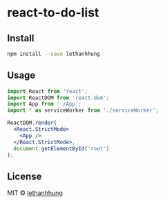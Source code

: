 # react-to-do-list

## Install

```bash
npm install --save lethanhhung
```

## Usage

```jsx
import React from 'react';
import ReactDOM from 'react-dom';
import App from './App';
import * as serviceWorker from './serviceWorker';

ReactDOM.render(
  <React.StrictMode>
    <App />
  </React.StrictMode>,
  document.getElementById('root')
);
```

## License

MIT © [lethanhhung](https://github.com/lethanhhung275)

